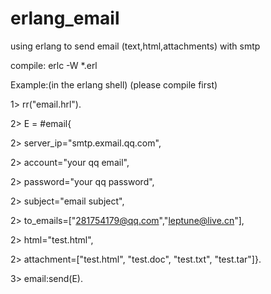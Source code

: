 erlang_email
============
using erlang to send email (text,html,attachments) with smtp

compile: erlc -W *.erl

Example:(in the erlang shell) (please compile first)

1> rr("email.hrl").

2> E = #email{

2> server_ip="smtp.exmail.qq.com", 

2> account="your qq email",

2> password="your qq password",

2> subject="email subject",

2> to_emails=["281754179@qq.com","leptune@live.cn"],

2> html="test.html",

2> attachment=["test.html", "test.doc", "test.txt", "test.tar"]}.

3> email:send(E).
